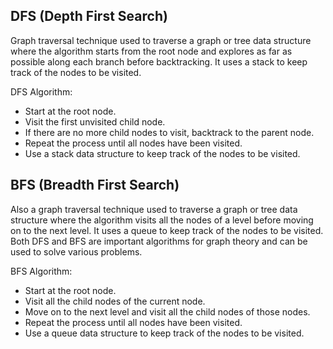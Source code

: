 ## DFS (Depth First Search) ##

Graph traversal technique used to traverse a graph or tree data structure where the algorithm starts from the root node and explores as far as possible along each branch before backtracking. It uses a stack to keep track of the nodes to be visited.

DFS Algorithm:

- Start at the root node.
- Visit the first unvisited child node.
- If there are no more child nodes to visit, backtrack to the parent node.
- Repeat the process until all nodes have been visited.
- Use a stack data structure to keep track of the nodes to be visited.
## BFS (Breadth First Search) ##

Also a graph  traversal technique used to traverse a graph or tree data structure where the algorithm visits all the nodes of a level before moving on to the next level. It uses a queue to keep track of the nodes to be visited. Both DFS and BFS are important algorithms for graph theory and can be used to solve various problems.

BFS Algorithm:

- Start at the root node.
- Visit all the child nodes of the current node.
- Move on to the next level and visit all the child nodes of those nodes.
- Repeat the process until all nodes have been visited.
- Use a queue data structure to keep track of the nodes to be visited.
